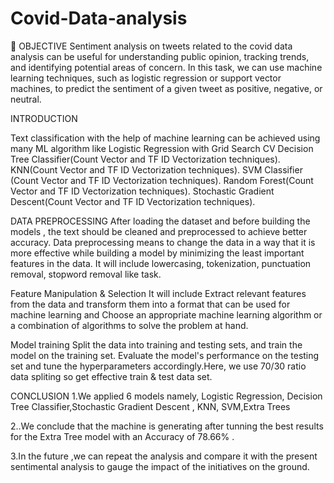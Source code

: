# Covid-Data-analysis
🎯 OBJECTIVE
Sentiment analysis on tweets related to the covid data analysis can be useful for understanding public opinion, tracking trends, and identifying potential areas of concern. In this task, we can use machine learning techniques, such as logistic regression or support vector machines, to predict the sentiment of a given tweet as positive, negative, or neutral.

INTRODUCTION

Text classification with the help of machine learning can be achieved using many ML algorithm like Logistic Regression with Grid Search CV
Decision Tree Classifier(Count Vector and TF ID Vectorization techniques).
KNN(Count Vector and TF ID Vectorization techniques).
SVM Classifier (Count Vector and TF ID Vectorization techniques).
Random Forest(Count Vector and TF ID Vectorization techniques).
Stochastic Gradient Descent(Count Vector and TF ID Vectorization techniques).


DATA PREPROCESSING
After loading the dataset and before building the models , the text should be cleaned and preprocessed to achieve better accuracy. Data preprocessing means to change the data in a way that it is more effective while building a model by minimizing the least important features in the data. It will include lowercasing, tokenization, punctuation removal, stopword removal like task.

Feature Manipulation & Selection
It will include Extract relevant features from the data and transform them into a format that can be used for machine learning and Choose an appropriate machine learning algorithm or a combination of algorithms to solve the problem at hand.

Model training
Split the data into training and testing sets, and train the model on the training set. Evaluate the model's performance on the testing set and tune the hyperparameters accordingly.Here, we use 70/30 ratio data spliting so get effective train & test data set.

CONCLUSION
1.We applied 6 models namely, Logistic Regression, Decision Tree Classifier,Stochastic Gradient Descent , KNN, SVM,Extra Trees 

2..We conclude that the machine is generating after tunning the best results for the Extra Tree model with an Accuracy of 78.66% .

3.In the future ,we can repeat the analysis and compare it with the present sentimental analysis to gauge the impact of the initiatives on the ground.

